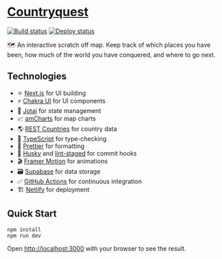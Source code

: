 # [Countryquest](https://country.quest/)

[![Build status](https://img.shields.io/github/actions/workflow/status/rbardini/countryquest/main.yml)](https://github.com/rbardini/countryquest/actions)
[![Deploy status](https://img.shields.io/netlify/12195d0a-3b08-456a-b49d-ed2f2465018d?label=deploy)](https://app.netlify.com/sites/countryquest/deploys)

🗺️ An interactive scratch off map. Keep track of which places you have been, how much of the world you have conquered, and where to go next.

## Technologies

- ⚛️ [Next.js](https://nextjs.org/) for UI building
- ⚡ [Chakra UI](https://chakra-ui.com/) for UI components
- 👻 [Jotai](https://jotai.pmnd.rs/) for state management
- 📈 [amCharts](https://www.amcharts.com/) for map charts
- 🌎 [REST Countries](https://restcountries.com/) for country data
- 🤖 [TypeScript](https://www.typescriptlang.org/) for type-checking
- 💄 [Prettier](https://prettier.io/) for formatting
- 🐶 [Husky](https://typicode.github.io/husky) and [lint-staged](https://github.com/okonet/lint-staged) for commit hooks
- 🎬 [Framer Motion](https://www.framer.com/motion/) for animations
- 🗃️ [Supabase](https://supabase.io/) for data storage
- ✅ [GitHub Actions](https://github.com/features/actions) for continuous integration
- 🏗️ [Netlify](https://www.netlify.com/) for deployment

## Quick Start

```console
npm install
npm run dev
```

Open [http://localhost:3000](http://localhost:3000) with your browser to see the result.
